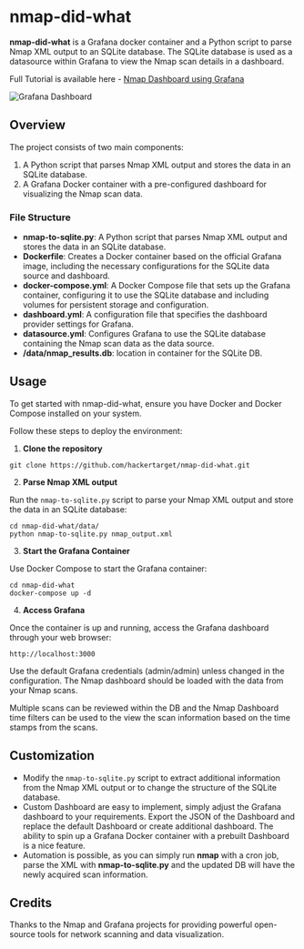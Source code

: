 # nmap-did-what

**nmap-did-what** is a Grafana docker container and a Python script to parse Nmap XML output to an SQLite database. The SQLite database is used as a datasource within Grafana to view the Nmap scan details in a dashboard.

Full Tutorial is available here - [Nmap Dashboard using Grafana](https://hackertarget.com/nmap-dashboard-with-grafana/)

![Grafana Dashboard](https://hackertarget.com/images/nmap-grafana-dashboard.webp)

## Overview

The project consists of two main components:

1. A Python script that parses Nmap XML output and stores the data in an SQLite database.
2. A Grafana Docker container with a pre-configured dashboard for visualizing the Nmap scan data.

### File Structure

- **nmap-to-sqlite.py**: A Python script that parses Nmap XML output and stores the data in an SQLite database.
- **Dockerfile**: Creates a Docker container based on the official Grafana image, including the necessary configurations for the SQLite data source and dashboard.
- **docker-compose.yml**: A Docker Compose file that sets up the Grafana container, configuring it to use the SQLite database and including volumes for persistent storage and configuration.
- **dashboard.yml**: A configuration file that specifies the dashboard provider settings for Grafana.
- **datasource.yml**: Configures Grafana to use the SQLite database containing the Nmap scan data as the data source.
- **/data/nmap_results.db**: location in container for the SQLite DB.


## Usage

To get started with nmap-did-what, ensure you have Docker and Docker Compose installed on your system.

Follow these steps to deploy the environment:

1. **Clone the repository**

```
git clone https://github.com/hackertarget/nmap-did-what.git
```

2. **Parse Nmap XML output**

Run the `nmap-to-sqlite.py` script to parse your Nmap XML output and store the data in an SQLite database:

```
cd nmap-did-what/data/
python nmap-to-sqlite.py nmap_output.xml
```

3. **Start the Grafana Container**

Use Docker Compose to start the Grafana container:

```
cd nmap-did-what
docker-compose up -d
```

4. **Access Grafana**

Once the container is up and running, access the Grafana dashboard through your web browser:

```
http://localhost:3000
```

Use the default Grafana credentials (admin/admin) unless changed in the configuration. The Nmap dashboard should be loaded with the data from your Nmap scans.

Multiple scans can be reviewed within the DB and the Nmap Dashboard time filters can be used to the view the scan information based on the time stamps from the scans.

## Customization

- Modify the `nmap-to-sqlite.py` script to extract additional information from the Nmap XML output or to change the structure of the SQLite database.
- Custom Dashboard are easy to implement, simply adjust the Grafana dashboard to your requirements. Export the JSON of the Dashboard and replace the default Dashboard or create additional dashboard. The ability to spin up a Grafana Docker container with a prebuilt Dashboard is a nice feature.
- Automation is possible, as you can simply run **nmap** with a cron job, parse the XML with **nmap-to-sqlite.py** and the updated DB will have the newly acquired scan information.

## Credits

Thanks to the Nmap and Grafana projects for providing powerful open-source tools for network scanning and data visualization.
